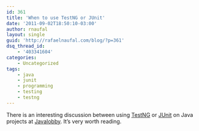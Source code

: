 ```yaml
---
id: 361
title: 'When to use TestNG or JUnit'
date: '2011-09-02T18:50:10-03:00'
author: rnaufal
layout: single
guid: 'http://rafaelnaufal.com/blog/?p=361'
dsq_thread_id:
    - '403341604'
categories:
    - Uncategorized
tags:
    - java
    - junit
    - programming
    - testing
    - testng
---
```


There is an interesting discussion between using [TestNG](http://testng.org/doc/index.html) or [JUnit](http://www.junit.org/) on Java projects at [Javalobby](http://java.dzone.com/articles/testng-or-junit?utm_source=feedburner&utm_medium=feed&utm_campaign=Feed%3A+javalobby%2Ffrontpage+%28Javalobby+%2F+Java+Zone%29&utm_content=Google+Reader). It’s very worth reading.